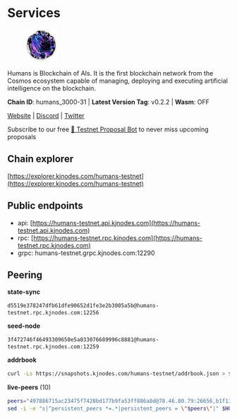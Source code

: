 # Services

<figure><img src="https://raw.githubusercontent.com/kj89/cosmos-images/main/logos/humans.png" alt=""><figcaption></figcaption></figure>

Humans is Blockchain of AIs. It is the first blockchain network  from the Cosmos ecosystem capable of managing, deploying and  executing artificial intelligence on the blockchain.

**Chain ID**: humans_3000-31 | **Latest Version Tag**: v0.2.2 | **Wasm**: OFF

[Website](https://humans.ai) | [Discord](https://discord.gg/humansdotai) | [Twitter](https://twitter.com/humansdotai)



Subscribe to our free [🤖 Testnet Proposal Bot](https://t.me/kjnodes_testnet_proposal_bot) to never miss upcoming proposals


## Chain explorer
[https://explorer.kjnodes.com/humans-testnet](https://explorer.kjnodes.com/humans-testnet)

## Public endpoints

* api: [https://humans-testnet.api.kjnodes.com](https://humans-testnet.api.kjnodes.com)
* rpc: [https://humans-testnet.rpc.kjnodes.com](https://humans-testnet.rpc.kjnodes.com)
* grpc: humans-testnet.grpc.kjnodes.com:12290

## Peering

**state-sync**

```text
d5519e378247dfb61dfe90652d1fe3e2b3005a5b@humans-testnet.rpc.kjnodes.com:12256
```

**seed-node**

```text
3f472746f46493309650e5a033076689996c8881@humans-testnet.rpc.kjnodes.com:12259
```

**addrbook**
```bash
curl -Ls https://snapshots.kjnodes.com/humans-testnet/addrbook.json > $HOME/.humansd/config/addrbook.json
```

**live-peers** (10)
```bash
peers="497886715ac23475f7428bd177b9fa53ff886a8d@78.46.80.79:26656,b1f13e9971cfdcf784fb0efbd1b72417d5410a02@195.201.59.194:26656,e41b5c547ebf5dd2e96d30efbd9d4c5c32e2f3a6@161.97.175.119:26656,442c270ecf448899ff266899b3e8fd819456b52d@185.252.232.85:26656,650b54b9fed877f05e8f2fa9b1a046e5a601a7c9@135.181.138.160:26656,907cb9da5d7d7182a80a6e38aad59bd067059bb3@65.21.200.54:26656,d792d994b50e546cef27f177f549090e6e41476f@69.197.6.24:26656,d5519e378247dfb61dfe90652d1fe3e2b3005a5b@65.109.68.190:12256,6e2dac7a826fa2c21867dc6620b5945574a89865@65.109.155.238:29656,3ca8a268313cc18799ec352c50fbaeb2f915399c@95.217.200.36:26656"
sed -i -e "s|^persistent_peers *=.*|persistent_peers = \"$peers\"|" $HOME/.humansd/config/config.toml
```
